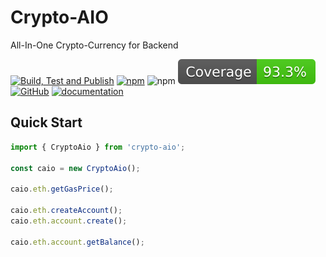 # Crypto-AIO

All-In-One Crypto-Currency for Backend

[![Build, Test and Publish](https://github.com/vhidvz/crypto-aio/actions/workflows/npm-ci.yml/badge.svg)](https://github.com/vhidvz/crypto-aio/actions/workflows/npm-ci.yml)
[![npm](https://img.shields.io/npm/v/crypto-aio)](https://www.npmjs.com/package/crypto-aio)
![npm](https://img.shields.io/npm/dm/crypto-aio)
[![Coverage](https://raw.githubusercontent.com/vhidvz/crypto-aio/main/docs/coverage.svg)](https://htmlpreview.github.io/?https://github.com/vhidvz/crypto-aio/blob/main/docs/coverage/lcov-report/index.html)
[![GitHub](https://img.shields.io/github/license/vhidvz/crypto-aio?style=flat)](https://github.com/vhidvz/crypto-aio/blob/master/LICENSE)
[![documentation](https://img.shields.io/badge/documentation-click_to_read-c27cf4)](https://vhidvz.github.io/crypto-aio/)

## Quick Start

```ts
import { CryptoAio } from 'crypto-aio';

const caio = new CryptoAio();

caio.eth.getGasPrice();

caio.eth.createAccount();
caio.eth.account.create();

caio.eth.account.getBalance();
```
